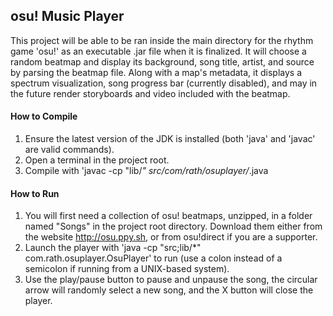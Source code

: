 ## osu! Music Player

This project will be able to be ran inside the main directory for the rhythm game 'osu!' as an executable .jar file when it is finalized.
It will choose a random beatmap and display its background, song title, artist, and source by parsing the beatmap file.
Along with a map's metadata, it displays a spectrum visualization, song progress bar (currently disabled), and may in the future render storyboards and video included with the beatmap.


#### How to Compile

1. Ensure the latest version of the JDK is installed (both 'java' and 'javac' are valid commands).
2. Open a terminal in the project root.
3. Compile with 'javac -cp "lib/*" src/com/rath/osuplayer/*.java

#### How to Run

1. You will first need a collection of osu! beatmaps, unzipped, in a folder named "Songs" in the project root directory. Download them either from the website http://osu.ppy.sh, or from osu!direct if you are a supporter.
3. Launch the player with 'java -cp "src;lib/*" com.rath.osuplayer.OsuPlayer' to run (use a colon instead of a semicolon if running from a UNIX-based system).
4. Use the play/pause button to pause and unpause the song, the circular arrow will randomly select a new song, and the X button will close the player.
